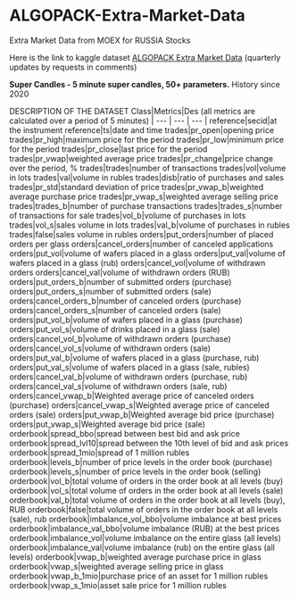 # ALGOPACK-Extra-Market-Data
Extra Market Data from MOEX for RUSSIA Stocks

Here is the link to kaggle dataset [ALGOPACK Extra Market Data](https://www.kaggle.com/datasets/olegshpagin/algopack-extra-market-data) (quarterly updates by requests in comments)

**Super Candles - 5 minute super candles, 50+ parameters.** History since 2020

DESCRIPTION OF THE DATASET
Class|Metrics|Des (all metrics are calculated over a period of 5 minutes)
| --- | --- | --- |
reference|secid|at the instrument
reference|ts|date and time
trades|pr_open|opening price
trades|pr_high|maximum price for the period
trades|pr_low|minimum price for the period
trades|pr_close|last price for the period
trades|pr_vwap|weighted average price
trades|pr_change|price change over the period, %
trades|trades|number of transactions
trades|vol|volume in lots
trades|val|volume in rubles
trades|disb|ratio of purchases and sales
trades|pr_std|standard deviation of price
trades|pr_vwap_b|weighted average purchase price
trades|pr_vwap_s|weighted average selling price
trades|trades_b|number of purchase transactions
trades|trades_s|number of transactions for sale
trades|vol_b|volume of purchases in lots
trades|vol_s|sales volume in lots
trades|val_b|volume of purchases in rubles
trades|false|sales volume in rubles
orders|put_orders|number of placed orders per glass
orders|cancel_orders|number of canceled applications
orders|put_vol|volume of wafers placed in a glass
orders|put_val|volume of wafers placed in a glass (rub)
orders|cancel_vol|volume of withdrawn orders
orders|cancel_val|volume of withdrawn orders (RUB)
orders|put_orders_b|number of submitted orders (purchase)
orders|put_orders_s|number of submitted orders (sale)
orders|cancel_orders_b|number of canceled orders (purchase)
orders|cancel_orders_s|number of canceled orders (sale)
orders|put_vol_b|volume of wafers placed in a glass (purchase)
orders|put_vol_s|volume of drinks placed in a glass (sale)
orders|cancel_vol_b|volume of withdrawn orders (purchase)
orders|cancel_vol_s|volume of withdrawn orders (sale)
orders|put_val_b|volume of wafers placed in a glass (purchase, rub)
orders|put_val_s|volume of wafers placed in a glass (sale, rubles)
orders|cancel_val_b|volume of withdrawn orders (purchase, rub)
orders|cancel_val_s|volume of withdrawn orders (sale, rub)
orders|cancel_vwap_b|Weighted average price of canceled orders (purchase)
orders|cancel_vwap_s|Weighted average price of canceled orders (sale)
orders|put_vwap_b|Weighted average bid price (purchase)
orders|put_vwap_s|Weighted average bid price (sale)
orderbook|spread_bbo|spread between best bid and ask price
orderbook|spread_lvl10|spread between the 10th level of bid and ask prices
orderbook|spread_1mio|spread of 1 million rubles
orderbook|levels_b|number of price levels in the order book (purchase)
orderbook|levels_s|number of price levels in the order book (selling)
orderbook|vol_b|total volume of orders in the order book at all levels (buy)
orderbook|vol_s|total volume of orders in the order book at all levels (sale)
orderbook|val_b|total volume of orders in the order book at all levels (buy), RUB
orderbook|false|total volume of orders in the order book at all levels (sale), rub
orderbook|imbalance_vol_bbo|volume imbalance at best prices
orderbook|imbalance_val_bbo|volume imbalance (RUB) at the best prices
orderbook|imbalance_vol|volume imbalance on the entire glass (all levels)
orderbook|imbalance_val|volume imbalance (rub) on the entire glass (all levels)
orderbook|vwap_b|weighted average purchase price in glass
orderbook|vwap_s|weighted average selling price in glass
orderbook|vwap_b_1mio|purchase price of an asset for 1 million rubles
orderbook|vwap_s_1mio|asset sale price for 1 million rubles
